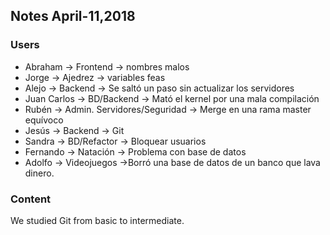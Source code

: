 ## Notes April-11,2018

### Users

- Abraham -> Frontend -> nombres malos
- Jorge -> Ajedrez -> variables feas
- Alejo -> Backend -> Se saltó un paso sin actualizar los servidores
- Juan Carlos -> BD/Backend ->  Mató el kernel por una mala compilación
- Rubén -> Admin. Servidores/Seguridad -> Merge en una rama master equívoco
- Jesús -> Backend -> Git
- Sandra -> BD/Refactor -> Bloquear usuarios
- Fernando -> Natación -> Problema con base de datos
- Adolfo -> Videojuegos ->Borró una base de datos de un banco que lava dinero.

### Content

We studied Git from basic to intermediate.
